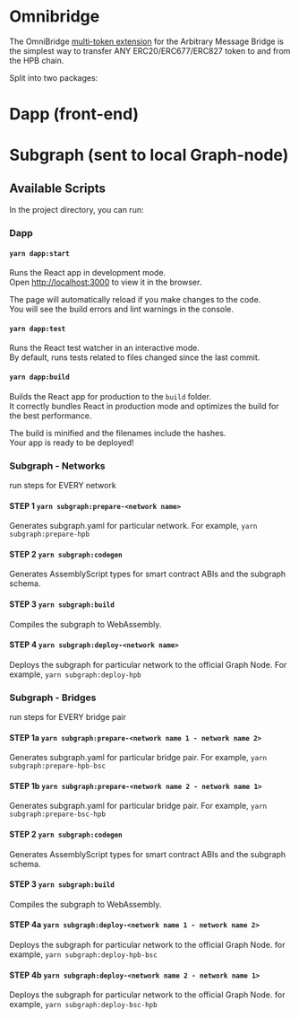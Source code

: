 # Omnibridge

The OmniBridge [multi-token extension](https://docs.tokenbridge.net/eth-xdai-amb-bridge/multi-token-extension) for the Arbitrary Message Bridge is the simplest way to transfer ANY ERC20/ERC677/ERC827 token to and from the HPB chain.

Split into two packages:

# Dapp (front-end) #
# Subgraph (sent to local Graph-node) # 


## Available Scripts

In the project directory, you can run:

### Dapp

#### `yarn dapp:start`

Runs the React app in development mode.<br>
Open [http://localhost:3000](http://localhost:3000) to view it in the browser.

The page will automatically reload if you make changes to the code.<br>
You will see the build errors and lint warnings in the console.

#### `yarn dapp:test`

Runs the React test watcher in an interactive mode.<br>
By default, runs tests related to files changed since the last commit.

#### `yarn dapp:build`

Builds the React app for production to the `build` folder.<br />
It correctly bundles React in production mode and optimizes the build for the best performance.

The build is minified and the filenames include the hashes.<br />
Your app is ready to be deployed!


### Subgraph - Networks 

run steps for EVERY network

#### STEP 1 `yarn subgraph:prepare-<network name>`

Generates subgraph.yaml for particular network. For example, `yarn subgraph:prepare-hpb`

#### STEP 2 `yarn subgraph:codegen`

Generates AssemblyScript types for smart contract ABIs and the subgraph schema.

#### STEP 3 `yarn subgraph:build`

Compiles the subgraph to WebAssembly.

#### STEP 4 `yarn subgraph:deploy-<network name>`

Deploys the subgraph for particular network to the official Graph Node. For example, `yarn subgraph:deploy-hpb`



### Subgraph - Bridges 

run steps for EVERY bridge pair

#### STEP 1a `yarn subgraph:prepare-<network name 1 - network name 2>`

Generates subgraph.yaml for particular bridge pair. For example, `yarn subgraph:prepare-hpb-bsc`

#### STEP 1b `yarn subgraph:prepare-<network name 2 - network name 1>`

Generates subgraph.yaml for particular bridge pair. For example, `yarn subgraph:prepare-bsc-hpb`

#### STEP 2 `yarn subgraph:codegen`

Generates AssemblyScript types for smart contract ABIs and the subgraph schema.

#### STEP 3 `yarn subgraph:build`

Compiles the subgraph to WebAssembly.

#### STEP 4a `yarn subgraph:deploy-<network name 1 - network name 2>`

Deploys the subgraph for particular network to the official Graph Node. for example, `yarn subgraph:deploy-hpb-bsc`

#### STEP 4b `yarn subgraph:deploy-<network name 2 - network name 1>`

Deploys the subgraph for particular network to the official Graph Node. for example, `yarn subgraph:deploy-bsc-hpb`


